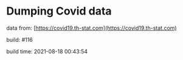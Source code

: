 Dumping Covid data
==================
                        
data from: [https://covid19.th-stat.com](https://covid19.th-stat.com)

build: #116

build time: 2021-08-18 00:43:54
